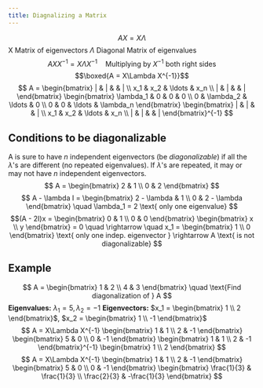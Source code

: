 ```yaml
---
title: Diagnalizing a Matrix
---
```


$$
AX = X\Lambda
$$
X Matrix of eigenvectors
$\Lambda$ Diagonal Matrix of eigenvalues
$$
AXX^{-1} = X\Lambda X^{-1} \quad \text{Multiplying by } X^{-1} \text{ both right sides}
$$
$$\boxed{A = X\Lambda X^{-1}}$$
$$
A =
\begin{bmatrix}
| & | &  & | \\
x_1 & x_2 & \ldots & x_n \\
| & | &  & |
\end{bmatrix}
\begin{bmatrix}
\lambda_1 & 0 & 0 & 0 \\
0 & \lambda_2 & \ldots & 0 \\
0 & 0 & \ldots & \lambda_n
\end{bmatrix}
\begin{bmatrix}
| & | &  & | \\
x_1 & x_2 & \ldots & x_n \\
| & | &  & |
\end{bmatrix}^{-1}
$$
## Conditions to be diagonalizable
A is sure to have $n$ independent eigenvectors (be _diagonalizable_) if all the $\lambda$'s are different (no repeated eigenvalues).
If $\lambda$'s are repeated, it may or may not have $n$ independent eigenvectors.
$$
A = \begin{bmatrix} 2 & 1 \\ 0 & 2 \end{bmatrix}
$$
$$
A - \lambda I = \begin{bmatrix} 2 - \lambda & 1 \\ 0 & 2 - \lambda \end{bmatrix} \quad \lambda_1 = 2 \text{ only one eigenvalue}
$$
$$(A - 2I)x = \begin{bmatrix} 0 & 1 \\ 0 & 0 \end{bmatrix} \begin{bmatrix} x \\ y \end{bmatrix} = 0 \quad \rightarrow \quad x_1 = \begin{bmatrix} 1 \\ 0 \end{bmatrix} \text{ only one indep. eigenvector } \rightarrow A \text{ is not diagonalizable}
$$
## Example
$$
A = \begin{bmatrix} 1 & 2 \\ 4 & 3 \end{bmatrix} \quad \text{Find diagonalization of } A
$$
**Eigenvalues:** $\lambda_1 = 5, \lambda_2 = -1$
**Eigenvectors:** $x_1 = \begin{bmatrix} 1 \\ 2 \end{bmatrix}$, $x_2 = \begin{bmatrix} 1 \\ -1 \end{bmatrix}$
$$
A = X\Lambda X^{-1} \begin{bmatrix} 1 & 1 \\ 2 & -1 \end{bmatrix} \begin{bmatrix} 5 & 0 \\ 0 & -1 \end{bmatrix} \begin{bmatrix} 1 & 1 \\ 2 & -1 \end{bmatrix}^{-1} \begin{bmatrix} 1 \\ 2 \end{bmatrix}
$$
$$
A = X\Lambda X^{-1} \begin{bmatrix} 1 & 1 \\ 2 & -1 \end{bmatrix} \begin{bmatrix} 5 & 0 \\ 0 & -1 \end{bmatrix} \begin{bmatrix} \frac{1}{3} & \frac{1}{3} \\ \frac{2}{3} & -\frac{1}{3} \end{bmatrix}
$$
